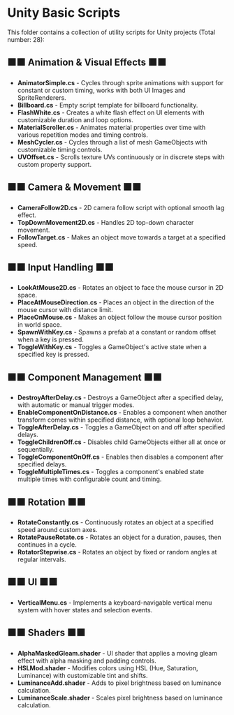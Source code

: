 # Unity Basic Scripts

<!-- ai-created -->

This folder contains a collection of utility scripts for Unity projects (Total number: 28):

## 🟧🟧 Animation & Visual Effects 🟧🟧
- **AnimatorSimple.cs** - Cycles through sprite animations with support for constant or custom timing, works with both UI Images and SpriteRenderers.
- **Billboard.cs** - Empty script template for billboard functionality.
- **FlashWhite.cs** - Creates a white flash effect on UI elements with customizable duration and loop options.
- **MaterialScroller.cs** - Animates material properties over time with various repetition modes and timing controls.
- **MeshCycler.cs** - Cycles through a list of mesh GameObjects with customizable timing controls.
- **UVOffset.cs** - Scrolls texture UVs continuously or in discrete steps with custom property support.

## 🟧🟧 Camera & Movement 🟧🟧
- **CameraFollow2D.cs** - 2D camera follow script with optional smooth lag effect.
- **TopDownMovement2D.cs** - Handles 2D top-down character movement.
- **FollowTarget.cs** - Makes an object move towards a target at a specified speed.

## 🟧🟧 Input Handling 🟧🟧
- **LookAtMouse2D.cs** - Rotates an object to face the mouse cursor in 2D space.
- **PlaceAtMouseDirection.cs** - Places an object in the direction of the mouse cursor with distance limit.
- **PlaceOnMouse.cs** - Makes an object follow the mouse cursor position in world space.
- **SpawnWithKey.cs** - Spawns a prefab at a constant or random offset when a key is pressed.
- **ToggleWithKey.cs** - Toggles a GameObject's active state when a specified key is pressed.

## 🟧🟧 Component Management 🟧🟧
- **DestroyAfterDelay.cs** - Destroys a GameObject after a specified delay, with automatic or manual trigger modes.
- **EnableComponentOnDistance.cs** - Enables a component when another transform comes within specified distance, with optional loop behavior.
- **ToggleAfterDelay.cs** - Toggles a GameObject on and off after specified delays.
- **ToggleChildrenOff.cs** - Disables child GameObjects either all at once or sequentially.
- **ToggleComponentOnOff.cs** - Enables then disables a component after specified delays.
- **ToggleMultipleTimes.cs** - Toggles a component's enabled state multiple times with configurable count and timing.

## 🟧🟧 Rotation 🟧🟧
- **RotateConstantly.cs** - Continuously rotates an object at a specified speed around custom axes.
- **RotatePauseRotate.cs** - Rotates an object for a duration, pauses, then continues in a cycle.
- **RotatorStepwise.cs** - Rotates an object by fixed or random angles at regular intervals.

## 🟧🟧 UI 🟧🟧
- **VerticalMenu.cs** - Implements a keyboard-navigable vertical menu system with hover states and selection events.

## 🟧🟧 Shaders 🟧🟧
- **AlphaMaskedGleam.shader** - UI shader that applies a moving gleam effect with alpha masking and padding controls.
- **HSLMod.shader** - Modifies colors using HSL (Hue, Saturation, Luminance) with customizable tint and shifts.
- **LuminanceAdd.shader** - Adds to pixel brightness based on luminance calculation.
- **LuminanceScale.shader** - Scales pixel brightness based on luminance calculation.
